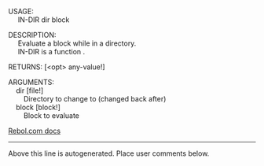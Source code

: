 USAGE:  
&nbsp;&nbsp;&nbsp;&nbsp;&nbsp;IN-DIR&nbsp;dir&nbsp;block&nbsp;  
  
DESCRIPTION:  
&nbsp;&nbsp;&nbsp;&nbsp;&nbsp;Evaluate&nbsp;a&nbsp;block&nbsp;while&nbsp;in&nbsp;a&nbsp;directory.  
&nbsp;&nbsp;&nbsp;&nbsp;&nbsp;IN-DIR&nbsp;is&nbsp;a&nbsp;function&nbsp;.  
  
RETURNS:&nbsp;[&lt;opt&gt;&nbsp;any-value!]  
  
ARGUMENTS:  
&nbsp;&nbsp;&nbsp;&nbsp;dir&nbsp;[file!]  
&nbsp;&nbsp;&nbsp;&nbsp;&nbsp;&nbsp;&nbsp;&nbsp;Directory&nbsp;to&nbsp;change&nbsp;to&nbsp;(changed&nbsp;back&nbsp;after)  
&nbsp;&nbsp;&nbsp;&nbsp;block&nbsp;[block!]  
&nbsp;&nbsp;&nbsp;&nbsp;&nbsp;&nbsp;&nbsp;&nbsp;Block&nbsp;to&nbsp;evaluate  

[Rebol.com docs](http://www.rebol.com/r3/docs/functions/in-dir.html)
___
Above this line is autogenerated. Place user comments below.